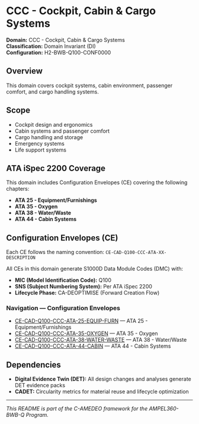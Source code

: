 # CCC - Cockpit, Cabin & Cargo Systems

**Domain:** CCC - Cockpit, Cabin & Cargo Systems  
**Classification:** Domain Invariant (DI)  
**Configuration:** H2-BWB-Q100-CONF0000  

## Overview

This domain covers cockpit systems, cabin environment, passenger comfort, and cargo handling systems.

## Scope

- Cockpit design and ergonomics
- Cabin systems and passenger comfort
- Cargo handling and storage
- Emergency systems
- Life support systems

## ATA iSpec 2200 Coverage

This domain includes Configuration Envelopes (CE) covering the following chapters:

- **ATA 25 - Equipment/Furnishings**
- **ATA 35 - Oxygen**
- **ATA 38 - Water/Waste**
- **ATA 44 - Cabin Systems**

## Configuration Envelopes (CE)

Each CE follows the naming convention: `CE-CAD-Q100-CCC-ATA-XX-DESCRIPTION`

All CEs in this domain generate S1000D Data Module Codes (DMC) with:
- **MIC (Model Identification Code):** Q100
- **SNS (Subject Numbering System):** Per ATA iSpec 2200
- **Lifecycle Phase:** CA-DEOPTIMISE (Forward Creation Flow)

### Navigation — Configuration Envelopes

* [CE-CAD-Q100-CCC-ATA-25-EQUIP-FURN](https://github.com/Robbbo-T/Robbbo-T/tree/main/C-AMEDEO-FRAMEWORK/CA-DEOPTIMISE/CAD-DESIGN/H2-BWB-Q100-CONF0000/CCC-COCKPIT_CABIN_CARGO_SYSTEMS/CE-CAD-Q100-CCC-ATA-25-EQUIP-FURN) — ATA 25 - Equipment/Furnishings
* [CE-CAD-Q100-CCC-ATA-35-OXYGEN](https://github.com/Robbbo-T/Robbbo-T/tree/main/C-AMEDEO-FRAMEWORK/CA-DEOPTIMISE/CAD-DESIGN/H2-BWB-Q100-CONF0000/CCC-COCKPIT_CABIN_CARGO_SYSTEMS/CE-CAD-Q100-CCC-ATA-35-OXYGEN) — ATA 35 - Oxygen
* [CE-CAD-Q100-CCC-ATA-38-WATER-WASTE](https://github.com/Robbbo-T/Robbbo-T/tree/main/C-AMEDEO-FRAMEWORK/CA-DEOPTIMISE/CAD-DESIGN/H2-BWB-Q100-CONF0000/CCC-COCKPIT_CABIN_CARGO_SYSTEMS/CE-CAD-Q100-CCC-ATA-38-WATER-WASTE) — ATA 38 - Water/Waste
* [CE-CAD-Q100-CCC-ATA-44-CABIN](https://github.com/Robbbo-T/Robbbo-T/tree/main/C-AMEDEO-FRAMEWORK/CA-DEOPTIMISE/CAD-DESIGN/H2-BWB-Q100-CONF0000/CCC-COCKPIT_CABIN_CARGO_SYSTEMS/CE-CAD-Q100-CCC-ATA-44-CABIN) — ATA 44 - Cabin Systems


## Dependencies

- **Digital Evidence Twin (DET):** All design changes and analyses generate DET evidence packs
- **CADET:** Circularity metrics for material reuse and lifecycle optimization

---

*This README is part of the C-AMEDEO framework for the AMPEL360-BWB-Q Program.*